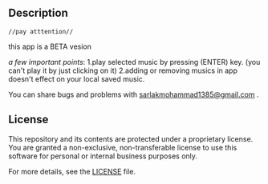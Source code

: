 ## Description 
    //pay atttention//
this app is a BETA vesion

*a few important points*:
  1.play selected music by pressing (ENTER) key. (you can't play it by just clicking on it)
  2.adding or removing musics in app doesn't effect on your local saved music.

You can share bugs and problems with sarlakmohammad1385@gmail.com .

## License

This repository and its contents are protected under a proprietary license. 
You are granted a non-exclusive, non-transferable license to use this software 
for personal or internal business purposes only. 

For more details, see the [LICENSE](LICENSE) file.
